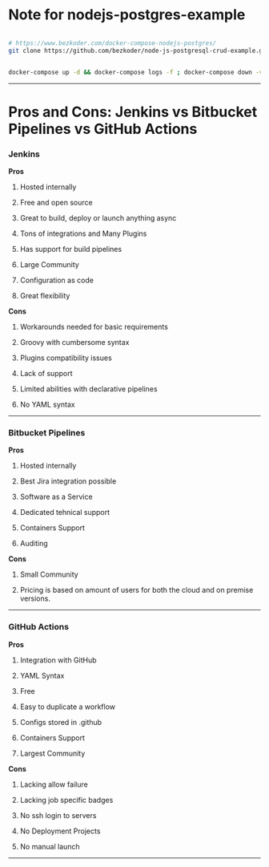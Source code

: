 
# Note for nodejs-postgres-example


```sh

# https://www.bezkoder.com/docker-compose-nodejs-postgres/
git clone https://github.com/bezkoder/node-js-postgresql-crud-example.git

```

```sh

docker-compose up -d && docker-compose logs -f ; docker-compose down -v --rmi all

```

---

# Pros and Cons: Jenkins vs Bitbucket Pipelines vs GitHub Actions

### Jenkins

**Pros**

1. Hosted internally

2. Free and open source

3. Great to build, deploy or launch anything async

4. Tons of integrations and Many Plugins

5. Has support for build pipelines

6. Large Community

7. Configuration as code

8. Great flexibility

**Cons**

1. Workarounds needed for basic requirements

2. Groovy with cumbersome syntax

3. Plugins compatibility issues

4. Lack of support

5. Limited abilities with declarative pipelines

6. No YAML syntax

---

### Bitbucket Pipelines


**Pros**

1. Hosted internally

2. Best Jira integration possible

3. Software as a Service

4. Dedicated tehnical support

5. Containers Support

6. Auditing

**Cons**

1. Small Community

2. Pricing is based on amount of users for both the cloud and on premise versions.

---

### GitHub Actions


**Pros**

1. Integration with GitHub

2. YAML Syntax

3. Free

4. Easy to duplicate a workflow

5. Configs stored in .github

6. Containers Support

7. Largest Community

**Cons**

1. Lacking allow failure

2. Lacking job specific badges

3. No ssh login to servers

4. No Deployment Projects

5. No manual launch

---